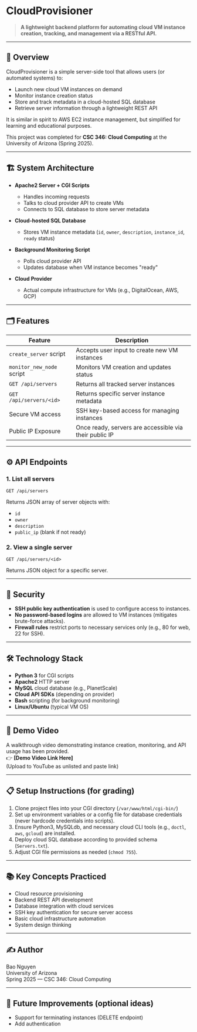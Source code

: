 # CloudProvisioner

> **A lightweight backend platform for automating cloud VM instance creation, tracking, and management via a RESTful API.**

---

## 🚀 Overview

CloudProvisioner is a simple server-side tool that allows users (or automated systems) to:
- Launch new cloud VM instances on demand
- Monitor instance creation status
- Store and track metadata in a cloud-hosted SQL database
- Retrieve server information through a lightweight REST API

It is similar in spirit to AWS EC2 instance management, but simplified for learning and educational purposes.

This project was completed for **CSC 346: Cloud Computing** at the University of Arizona (Spring 2025).

---

## 🏗️ System Architecture

- **Apache2 Server + CGI Scripts**  
  - Handles incoming requests
  - Talks to cloud provider API to create VMs
  - Connects to SQL database to store server metadata

- **Cloud-hosted SQL Database**  
  - Stores VM instance metadata (`id`, `owner`, `description`, `instance_id`, `ready` status)

- **Background Monitoring Script**  
  - Polls cloud provider API
  - Updates database when VM instance becomes "ready"

- **Cloud Provider**  
  - Actual compute infrastructure for VMs (e.g., DigitalOcean, AWS, GCP)

---

## 🗂️ Features

| Feature | Description |
|---------|-------------|
| `create_server` script | Accepts user input to create new VM instances |
| `monitor_new_node` script | Monitors VM creation and updates status |
| `GET /api/servers` | Returns all tracked server instances |
| `GET /api/servers/<id>` | Returns specific server instance metadata |
| Secure VM access | SSH key-based access for managing instances |
| Public IP Exposure | Once ready, servers are accessible via their public IP |

---

## ⚙️ API Endpoints

### 1. List all servers
```
GET /api/servers
```
Returns JSON array of server objects with:
- `id`
- `owner`
- `description`
- `public_ip` (blank if not ready)

### 2. View a single server
```
GET /api/servers/<id>
```
Returns JSON object for a specific server.

---

## 🔐 Security

- **SSH public key authentication** is used to configure access to instances.
- **No password-based logins** are allowed to VM instances (mitigates brute-force attacks).
- **Firewall rules** restrict ports to necessary services only (e.g., 80 for web, 22 for SSH).

---

## 🛠️ Technology Stack

- **Python 3** for CGI scripts
- **Apache2** HTTP server
- **MySQL** cloud database (e.g., PlanetScale)
- **Cloud API SDKs** (depending on provider)
- **Bash** scripting (for background monitoring)
- **Linux/Ubuntu** (typical VM OS)

---

## 📸 Demo Video

A walkthrough video demonstrating instance creation, monitoring, and API usage has been provided.  
👉 **[Demo Video Link Here]**  
(Upload to YouTube as unlisted and paste link)

---

## 📋 Setup Instructions (for grading)

1. Clone project files into your CGI directory (`/var/www/html/cgi-bin/`)
2. Set up environment variables or a config file for database credentials (never hardcode credentials into scripts).
3. Ensure Python3, MySQLdb, and necessary cloud CLI tools (e.g., `doctl`, `aws`, `gcloud`) are installed.
4. Deploy cloud SQL database according to provided schema (`Servers.txt`).
5. Adjust CGI file permissions as needed (`chmod 755`).

---

## 📚 Key Concepts Practiced

- Cloud resource provisioning
- Backend REST API development
- Database integration with cloud services
- SSH key authentication for secure server access
- Basic cloud infrastructure automation
- System design thinking

---

## ✍️ Author

Bao Nguyen  
University of Arizona  
Spring 2025 — CSC 346: Cloud Computing

---

## 🧠 Future Improvements (optional ideas)

- Support for terminating instances (DELETE endpoint)
- Add authentication
